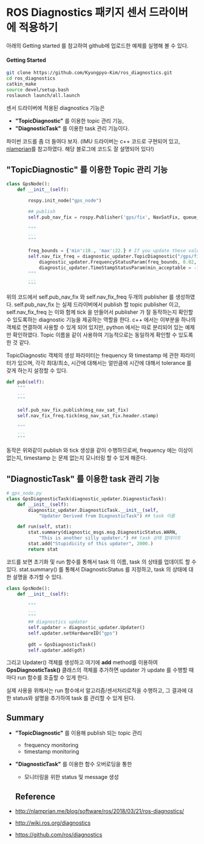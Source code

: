 # ROS Diagnostics 패키지 센서 드라이버에 적용하기

아래의 Getting started 를 참고하여 github에 업로드한 예제를 실행해 볼 수 있다.

#### Getting Started
```bash
git clone https://github.com/Kyungpyo-Kim/ros_diagnostics.git
cd ros_diagnostics
catkin_make
source devel/setup.bash
roslaunch launch/all.launch
```

센서 드라이버에 적용된 diagnostics 기능은
* **"TopicDiagnostic"** 를 이용한 topic 관리 기능,
* **"DiagnosticTask"** 를 이용한 task 관리 기능이다.


파이썬 코드를 좀 더 들여다 보자.
(IMU 드라이버는 c++ 코드로 구현되어 있고, [nlamprian](http://nlamprian.me/blog/software/ros/2018/03/21/ros-diagnostics/)를 참고하였다. 해당 블로그에 코드도 잘 설명되어 있다!)

## **"TopicDiagnostic"** 를 이용한 Topic 관리 기능
```python
class GpsNode():
    def __init__(self):

        rospy.init_node("gps_node")

        ## publish
        self.pub_nav_fix = rospy.Publisher('gps/fix', NavSatFix, queue_size=1)
        
        """
        ...
        """

        freq_bounds = {'min':18., 'max':22.} # If you update these values, the
        self.nav_fix_freq = diagnostic_updater.TopicDiagnostic("/gps/fix", self.updater,
            diagnostic_updater.FrequencyStatusParam(freq_bounds, 0.02, 10),  
            diagnostic_updater.TimeStampStatusParam(min_acceptable = -1, max_acceptable = 1))
        """
        ...
        """
```
위의 코드에서 self.pub_nav_fix 와 self.nav_fix_freq 두개의 publisher 를 생성하였다. self.pub_nav_fix 는 실제 드라이버에서 publish 할 topic publisher 이고, self.nav_fix_freq 는 이와 함께 tick 을 만들어서 publisher 가 잘 동작하는지 확인할 수 있도록하는 diagnostic 기능을 제공하는 역할을 한다. c++ 에서는 이부분을 하나의 객체로 연결하여 사용할 수 있게 되어 있지만, python 에서는 따로 분리되어 있는 예제만 확인하였다. Topic 이름을 같이 사용하여 기능적으로는 동일하게 확인할 수 있도록 한 것 같다.

TopicDiagnostic 객체의 생성 파라미터는  frequency 와 timestamp 에 관한 파라미터가 있으며, 각각 최대/최소, 시간에 대해서는 얼만큼에 시간에 대해서 tolerance 를 갖게 하는지 설정할 수 있다.

```python
def pub(self):
    """
    ...
    """

    self.pub_nav_fix.publish(msg_nav_sat_fix)
    self.nav_fix_freq.tick(msg_nav_sat_fix.header.stamp)

    """
    ...
    """
```

동작은 위와같이 publish 와 tick 생성을 같이 수행하므로써, frequency 에는 이상이 없는지, timestamp 는 문제 없는지 모니터링 할 수 있게 해준다.


## **"DiagnosticTask"** 를 이용한 task 관리 기능
```python
# gps_node.py
class GpsDiagnosticTask(diagnostic_updater.DiagnosticTask):
    def __init__(self):
        diagnostic_updater.DiagnosticTask.__init__(self,
            "Updater Derived from DiagnosticTask") ## task 이름

    def run(self, stat):
        stat.summary(diagnostic_msgs.msg.DiagnosticStatus.WARN,
            "This is another silly updater.") ## task 상태 업데이트
        stat.add("Stupidicity of this updater", 2000.)
        return stat
````

코드를 보면 초기화 및 run 함수를 통해서 task 의 이름, task 의 상태를 업데이트 할 수 있다.
stat.summary() 를 통해서 DiagnosticStatus 를 지정하고, task 의 상태에 대한 설명을 추가할 수 있다.

```python
class GpsNode():
    def __init__(self):

        """
        ...
        """
        ## diagnostics updater
        self.updater = diagnostic_updater.Updater()
        self.updater.setHardwareID("gps")
    
        gdt = GpsDiagnosticTask()
        self.updater.add(gdt)
```

그리고 Updater() 객체를 생성하고 여기에 **add** method를 이용하여 **GpsDiagnosticTask()** 클래스의 객체를 추가하면 updater 가 update 를 수행할 때 마다 run 함수를 호출할 수 있게 한다.

실제 사용을 위해서는 run 함수에서 알고리즘/센서처리로직을 수행하고, 그 결과에 대한 status와 설명을 추가하여 task 를 관리할 수 있게 된다.


## Summary
* **"TopicDiagnostic"** 를 이용해 publish 되는 topic 관리
  + frequency monitoring
  + timestamp monitoring
* **"DiagnosticTask"** 를 이용한 함수 오버로딩을 통한
  + 모니터링을 위한 status 및 message 생성

  ## Reference
* http://nlamprian.me/blog/software/ros/2018/03/21/ros-diagnostics/
* http://wiki.ros.org/diagnostics
* https://github.com/ros/diagnostics